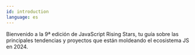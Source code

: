 ```yaml
---
id: introduction
language: es
---
```


Bienvenido a la 9ª edición de JavaScript Rising Stars, tu guía sobre las principales tendencias y proyectos que están moldeando el ecosistema JS en 2024.

